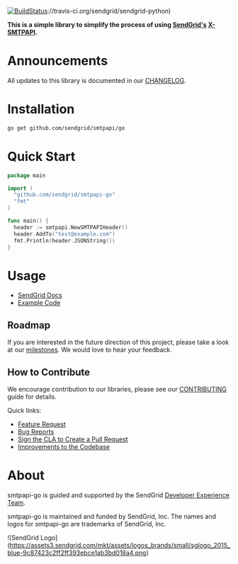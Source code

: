 [![BuildStatus](https://travis-ci.org/sendgrid/smtpapi-go.svg?branch=master)](https://travis-ci.org/sendgrid/smtpapi-go)://travis-ci.org/sendgrid/sendgrid-python)


**This is a simple library to simplify the process of using [SendGrid's](https://sendgrid.com) [X-SMTPAPI](http://sendgrid.com/docs/API_Reference/SMTP_API/index.html).**

# Announcements

All updates to this library is documented in our [CHANGELOG](https://github.com/sendgrid/smtpapi-go/blob/master/CHANGELOG.md).

# Installation

```bash
go get github.com/sendgrid/smtpapi/go
```

# Quick Start

```go
package main

import (
  "github.com/sendgrid/smtpapi-go"
  "fmt"
)

func main() {
  header := smtpapi.NewSMTPAPIHeader()
  header.AddTo("test@example.com")
  fmt.Println(header.JSONString())
}
```

# Usage

- [SendGrid Docs](https://sendgrid.com/docs/API_Reference/SMTP_API/index.html)
- [Example Code](https://github.com/sendgrid/smtpapi-go/tree/master/examples)

## Roadmap

If you are interested in the future direction of this project, please take a look at our [milestones](https://github.com/sendgrid/smtpapi-go/milestones). We would love to hear your feedback.

## How to Contribute

We encourage contribution to our libraries, please see our [CONTRIBUTING](https://github.com/sendgrid/smtpapi-go/blob/master/CONTRIBUTING.md) guide for details.

Quick links:

- [Feature Request](https://github.com/sendgrid/smtpapi-go/blob/master/CONTRIBUTING.md#feature_request)
- [Bug Reports](https://github.com/sendgrid/smtpapi-go/blob/master/CONTRIBUTING.md#submit_a_bug_report)
- [Sign the CLA to Create a Pull Request](https://github.com/sendgrid/smtpapi-go/blob/master/CONTRIBUTING.md#cla)
- [Improvements to the Codebase](https://github.com/sendgrid/smtpapi-go/blob/master/CONTRIBUTING.md#improvements_to_the_codebase)

# About

smtpapi-go is guided and supported by the SendGrid [Developer Experience Team](mailto:dx@sendgrid.com).

smtpapi-go is maintained and funded by SendGrid, Inc. The names and logos for smtpapi-go are trademarks of SendGrid, Inc.

![SendGrid Logo]
(https://assets3.sendgrid.com/mkt/assets/logos_brands/small/sglogo_2015_blue-9c87423c2ff2ff393ebce1ab3bd018a4.png)